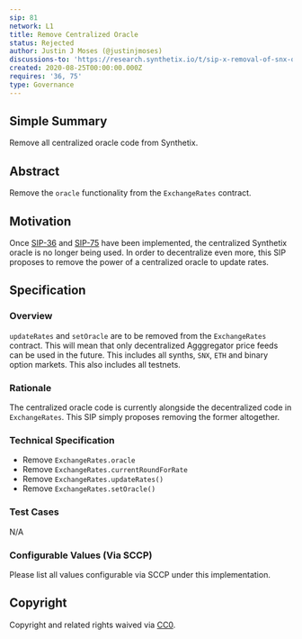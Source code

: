 ```yaml
---
sip: 81
network: L1
title: Remove Centralized Oracle
status: Rejected
author: Justin J Moses (@justinjmoses)
discussions-to: 'https://research.synthetix.io/t/sip-x-removal-of-snx-oracle/184'
created: 2020-08-25T00:00:00.000Z
requires: '36, 75'
type: Governance
---
```


<!--You can leave these HTML comments in your merged SIP and delete the visible duplicate text guides, they will not appear and may be helpful to refer to if you edit it again. This is the suggested template for new SIPs. Note that an SIP number will be assigned by an editor. When opening a pull request to submit your SIP, please use an abbreviated title in the filename, `sip-draft_title_abbrev.md`. The title should be 44 characters or less.-->

## Simple Summary

<!--"If you can't explain it simply, you don't understand it well enough." Simply describe the outcome the proposed changes intends to achieve. This should be non-technical and accessible to a casual community member.-->

Remove all centralized oracle code from Synthetix.

## Abstract

<!--A short (~200 word) description of the proposed change, the abstract should clearly describe the proposed change. This is what *will* be done if the SIP is implemented, not *why* it should be done or *how* it will be done. If the SIP proposes deploying a new contract, write, "we propose to deploy a new contract that will do x".-->

Remove the `oracle` functionality from the `ExchangeRates` contract.

## Motivation

<!--This is the problem statement. This is the *why* of the SIP. It should clearly explain *why* the current state of the protocol is inadequate.  It is critical that you explain *why* the change is needed, if the SIP proposes changing how something is calculated, you must address *why* the current calculation is innaccurate or wrong. This is not the place to describe how the SIP will address the issue!-->

Once [SIP-36](./sip-36.md) and [SIP-75](./sip-75.md) have been implemented, the centralized Synthetix oracle is no longer being used. In order to decentralize even more, this SIP proposes to remove the power of a centralized oracle to update rates.

## Specification

<!--The specification should describe the syntax and semantics of any new feature, there are five sections
1. Overview
2. Rationale
3. Technical Specification
4. Test Cases
5. Configurable Values
-->

### Overview

<!--This is a high level overview of *how* the SIP will solve the problem. The overview should clearly describe how the new feature will be implemented.-->

`updateRates` and `setOracle` are to be removed from the `ExchangeRates` contract. This will mean that only decentralized Agggregator price feeds can be used in the future. This includes all synths, `SNX`, `ETH` and binary option markets. This also includes all testnets.

### Rationale

<!--This is where you explain the reasoning behind how you propose to solve the problem. Why did you propose to implement the change in this way, what were the considerations and trade-offs. The rationale fleshes out what motivated the design and why particular design decisions were made. It should describe alternate designs that were considered and related work. The rationale may also provide evidence of consensus within the community, and should discuss important objections or concerns raised during discussion.-->

The centralized oracle code is currently alongside the decentralized code in `ExchangeRates`. This SIP simply proposes removing the former altogether.

### Technical Specification

<!--The technical specification should outline the public API of the changes proposed. That is, changes to any of the interfaces Synthetix currently exposes or the creations of new ones.-->

- Remove `ExchangeRates.oracle`
- Remove `ExchangeRates.currentRoundForRate`
- Remove `ExchangeRates.updateRates()`
- Remove `ExchangeRates.setOracle()`

### Test Cases

<!--Test cases for an implementation are mandatory for SIPs but can be included with the implementation..-->

N/A

### Configurable Values (Via SCCP)

<!--Please list all values configurable via SCCP under this implementation.-->

Please list all values configurable via SCCP under this implementation.

## Copyright

Copyright and related rights waived via [CC0](https://creativecommons.org/publicdomain/zero/1.0/).
